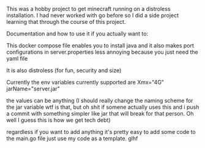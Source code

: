 This was a hobby project to get minecraft running on a distroless installation. 
I had never worked with go before so I did a side project learning that through the course of this project.

Documentation and how to use it if you actually want to:

This docker compose file enables you to install java and it also makes port configurations in server.properties less annoying because you just need the yaml file

It is also distroless (for fun, security and size)

Currently the env variables currently supported are 
Xmx="4G"
jarName="server.jar"

the values can be anything (I should really change the naming scheme for the jar variable wtf is that, but oh shit if somene actually uses this and i push a commit with something simpler like jar that will break for that person. Oh well I guess this is how we get tech debt)

regardless if you want to add anything it's pretty easy to add some code to the main.go file just use my code as a template.
glhf
